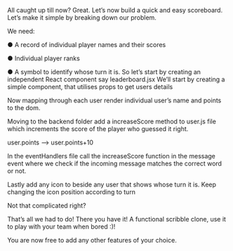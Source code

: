 All caught up till now? Great. Let’s now build a quick and easy scoreboard. Let’s make it simple by breaking down our problem.

We need: 

● A record of individual player names and their scores

● Individual player ranks 

● A symbol to identify whose turn it is. So let’s start by creating an independent React component say leaderboard.jsx We’ll start by creating a simple component, that utilises props to get users details 

Now mapping through each user render individual user’s name and points to the dom. 

Moving to the backend folder add a increaseScore method to user.js file which increments the score of the player who guessed it right. 

user.points —> user.points+10 

In the eventHandlers file call the increaseScore function in the message event where we check if the incoming message matches the correct word or not.

Lastly add any icon to beside any user that shows whose turn it is. Keep changing the icon position according to turn

Not that complicated right? 

That’s all we had to do! There you have it! A functional scribble clone, use it to play with your team when bored :)! 

You are now free to add any other features of your choice.